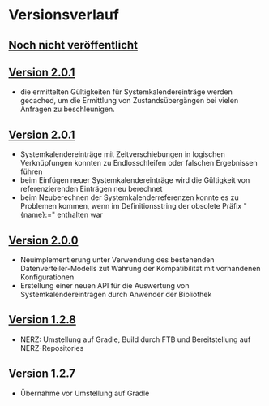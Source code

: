 Versionsverlauf
===============

## [Noch nicht veröffentlicht]

## [Version 2.0.1]

- die ermittelten Gültigkeiten für Systemkalendereinträge werden gecached, um die
  Ermittlung von Zustandsübergängen bei vielen Anfragen zu beschleunigen.

## [Version 2.0.1]

- Systemkalendereinträge mit Zeitverschiebungen in logischen Verknüpfungen
  konnten zu Endlosschleifen oder falschen Ergebnissen führen
- beim Einfügen neuer Systemkalendereinträge wird die Gültigkeit von 
  referenzierenden Einträgen neu berechnet
- beim Neuberechnen der Systemkalenderreferenzen konnte es zu Problemen kommen, 
  wenn im Definitionsstring der obsolete Präfix "{name}:=" enthalten war

## [Version 2.0.0]

- Neuimplementierung unter Verwendung des bestehenden Datenverteiler-Modells zut Wahrung der Kompatibilität 
  mit vorhandenen Konfigurationen
- Erstellung einer neuen API für die Auswertung von Systemkalendereinträgen durch Anwender der Bibliothek

## [Version 1.2.8]

- NERZ: Umstellung auf Gradle, Build durch FTB und Bereitstellung auf NERZ-Repositories

## Version 1.2.7

- Übernahme vor Umstellung auf Gradle


[Noch nicht veröffentlicht]: https://gitlab.nerz-ev.de/ERZ/SWE_de.bsvrz.vew.syskal/compare/v2.0.2...HEAD
[Version 2.0.1]: https://gitlab.nerz-ev.de/ERZ/SWE_de.bsvrz.vew.syskal/compare/v2.0.1...v2.0.2
[Version 2.0.1]: https://gitlab.nerz-ev.de/ERZ/SWE_de.bsvrz.vew.syskal/compare/v2.0.0...v2.0.1
[Version 2.0.0]: https://gitlab.nerz-ev.de/ERZ/SWE_de.bsvrz.vew.syskal/compare/v1.2.8...v2.0.0
[Version 1.2.8]: https://gitlab.nerz-ev.de/ERZ/SWE_de.bsvrz.vew.syskal/compare/v1.2.7...v1.2.8
